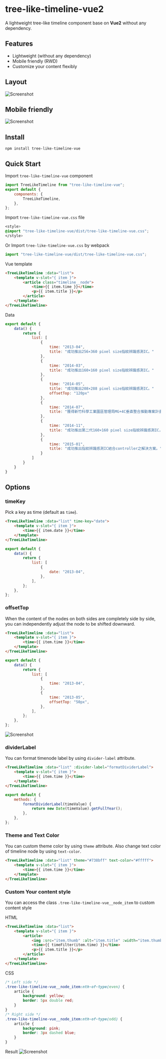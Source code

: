 # tree-like-timeline-vue2

A lightweight tree-like timeline component base on **Vue2** without any dependency.

## Features

- Lightweight (without any dependency)
- Mobile friendly (RWD)
- Customize your content flexibly

## Layout

![Screenshot](https://i.imgur.com/gMcEI7V.png)

## Mobile friendly

![Screenshot](https://i.imgur.com/coUSmsJ.gif)

## Install

```
npm install tree-like-timeline-vue
```

## Quick Start

Import `tree-like-timeline-vue` component

```js
import TreeLikeTimeline from "tree-like-timeline-vue";
export default {
	components: {
		TreeLikeTimeline,
	},
};
```

Import `tree-like-timeline-vue.css` file

```css
<style>
@import "tree-like-timeline-vue/dist/tree-like-timeline-vue.css";
</style>
```

Or
Import `tree-like-timeline-vue.css` by webpack

```js
import "tree-like-timeline-vue/dist/tree-like-timeline-vue.css";
```

Vue template

```html
<TreeLikeTimeline :data="list">
	<template v-slot="{ item }">
		<article class="timeline__node">
			<time>{{ item.time }}</time>
			<p>{{ item.title }}</p>
		</article>
	</template>
</TreeLikeTimeline>
```

Data

```js
export default {
	data() {
		return {
			list: [
				{
					time: "2013-04",
					title: "成功推出256×360 pixel size指紋辨識感測IC。"
				},
				{
					time: "2014-03",
					title: "成功推出160×160 pixel size指紋辨識感測IC。"
				},
				{
					time: "2014-05",
					title: "成功推出208×288 pixel size指紋辨識感測IC。"
					offsetTop: "120px"
				},
				{
					time: "2014-07",
					title: "獲得新竹科學工業園區管理局MG+4C垂直整合推動專案計畫補助「用於智慧型手持設備支具防偽功能指紋感測裝置」開發案。"
				},
				{
					time: "2014-11",
					title: "成功推出第二代160×160 pixel size指紋辨識感測IC，適用於智慧型手持設備。"
				},
				{
					time: "2015-01",
					title: "成功推出指紋辨識感測IC結合controller之解決方案。"
				}
			]
		}
	}
}
```

## Options

### timeKey

Pick a key as time (default as `time`).

```html
<TreeLikeTimeline :data="list" time-key="date">
	<template v-slot="{ item }">
		<time>{{ item.date }}</time>
	</template>
</TreeLikeTimeline>
```

```js
export default {
	data() {
		return {
			list: [
				{
					date: "2013-04",
				},
			],
		};
	},
};
```

### offsetTop

When the content of the nodes on both sides are completely side by side, you can independently adjust the node to be shifted downward.

```html
<TreeLikeTimeline :data="list">
	<template v-slot="{ item }">
		<time>{{ item.time }}</time>
	</template>
</TreeLikeTimeline>
```

```js
export default {
	data() {
		return {
			list: [
				{
					time: "2013-04",
				},
				{
					time: "2013-05",
					offsetTop: "50px",
				},
			],
		};
	},
};
```

![Screenshot](https://i.imgur.com/OLybsL3.png)

### dividerLabel

You can format timenode label by using `divider-label` attribute.

```html
<TreeLikeTimeline :data="list" :divider-label="formatDividerLabel">
	<template v-slot="{ item }">
		<time>{{ item.time }}</time>
	</template>
</TreeLikeTimeline>
```

```js
export default {
	methods: {
		formatDividerLabel(timeValue) {
			return new Date(timeValue).getFullYear();
		},
	},
};
```

### Theme and Text Color

You can custom theme color by using `theme` attribute.
Also change text color of timeline node by using `text-color`.

```html
<TreeLikeTimeline :data="list" theme="#738bff" text-color="#fffff">
	<template v-slot="{ item }">
		<time>{{ item.time }}</time>
	</template>
</TreeLikeTimeline>
```

### Custom Your content style

You can access the class `.tree-like-timeline-vue__node_item` to custom content style

HTML

```html
<TreeLikeTimeline :data="list">
	<template v-slot="{ item }">
		<article>
			<img :src="item.thumb" :alt="item.title" :width="item.thumb_size" />
			<time>{{ timeFilter(item.time) }}</time>
			<p>{{ item.title }}</p>
		</article>
	</template>
</TreeLikeTimeline>
```

CSS

```css
/* Left side */
.tree-like-timeline-vue__node_item:nth-of-type(even) {
	article {
		background: yellow;
		border: 5px double red;
	}
}
/* Right side */
.tree-like-timeline-vue__node_item:nth-of-type(odd) {
	article {
		background: pink;
		border: 3px dashed blue;
	}
}
```

Result
![Screenshot](https://i.imgur.com/qE1zpN3.png)
